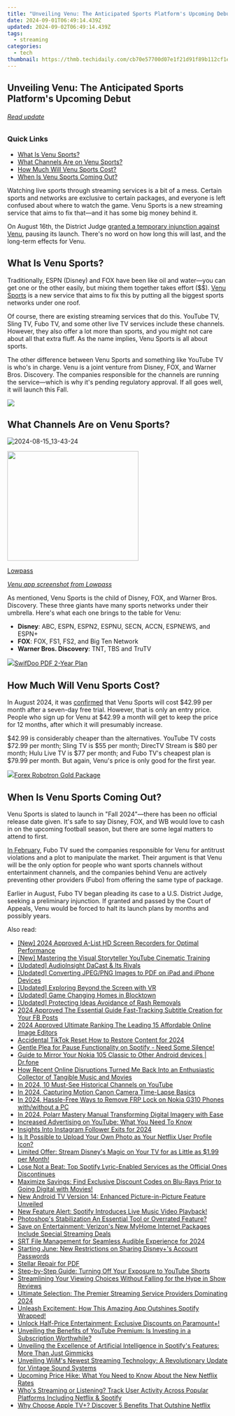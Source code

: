 ```yaml
---
title: "Unveiling Venu: The Anticipated Sports Platform's Upcoming Debut"
date: 2024-09-01T06:49:14.439Z
updated: 2024-09-02T06:49:14.439Z
tags:
  - streaming
categories:
  - tech
thumbnail: https://thmb.techidaily.com/cb70e57700d07e1f21d91f89b112cf1e7299f5606065c397aa28c9965f8c1a6d.jpg
---
```


## Unveiling Venu: The Anticipated Sports Platform's Upcoming Debut

###### [Read update](https://phone-solutions.techidaily.com/in-2024-life360-learn-how-everything-works-on-poco-c50-drfone-by-drfone-virtual-android/) 

### Quick Links

* [What Is Venu Sports?](https://tech-revival.techidaily.com/top-7-benefits-of-leveraging-chatgpt-for-your-medical-inquiries/)
* [What Channels Are on Venu Sports?](https://desktop-recording.techidaily.com/in-2024-effective-audio-capture-for-your-zoom-sessions/)
* [How Much Will Venu Sports Cost?](https://pokemon-go-android.techidaily.com/in-2024-list-of-pokemon-go-joysticks-on-realme-note-50-drfone-by-drfone-virtual-android/)
* [When Is Venu Sports Coming Out?](https://twitter-videos.techidaily.com/in-2024-the-comedy-cache-twitters-best-jokes/)

 Watching live sports through streaming services is a bit of a mess. Certain sports and networks are exclusive to certain packages, and everyone is left confused about where to watch the game. Venu Sports is a new streaming service that aims to fix that—and it has some big money behind it.

 On August 16th, the District Judge [granted a temporary injunction against Venu](https://location-social.techidaily.com/how-to-leave-a-life360-group-on-oneplus-ace-2-pro-without-anyone-knowing-drfone-by-drfone-virtual-android/), pausing its launch. There's no word on how long this will last, and the long-term effects for Venu.

##  What Is Venu Sports?

 Traditionally, ESPN (Disney) and FOX have been like oil and water—you can get one or the other easily, but mixing them together takes effort ($$). [Venu Sports](http://venu.com) is a new service that aims to fix this by putting all the biggest sports networks under one roof.

 Of course, there are existing streaming services that do this. YouTube TV, Sling TV, Fubo TV, and some other live TV services include these channels. However, they also offer a lot more than sports, and you might not care about all that extra fluff. As the name implies, Venu Sports is all about sports.

 The other difference between Venu Sports and something like YouTube TV is who's in charge. Venu is a joint venture from Disney, FOX, and Warner Bros. Discovery. The companies responsible for the channels are running the service—which is why it's pending regulatory approval. If all goes well, it will launch this Fall.

<!-- affiliate ads begin -->
<a href="https://store.iobit.com/order/checkout.php?PRODS=1468905&QTY=1&AFFILIATE=108875&CART=1"><img src="https://secure.avangate.com/images/merchant/184260348236f9554fe9375772ff966e/ascscan_728x90.png" border="0"></a>
<!-- affiliate ads end -->
##  What Channels Are on Venu Sports?

![2024-08-15_13-43-24](https://static1.howtogeekimages.com/wordpress/wp-content/uploads/2024/08/2024-08-15_13-43-24.png) 

<!-- affiliate ads begin -->
<a href="https://printrendy.pxf.io/c/5597632/1453720/17020" target="_top" id="1453720"><img src="//a.impactradius-go.com/display-ad/17020-1453720" border="0" alt="" width="300" height="250"/></a><img height="0" width="0" src="https://imp.pxf.io/i/5597632/1453720/17020" style="position:absolute;visibility:hidden;" border="0" />
<!-- affiliate ads end -->
[Lowpass](https://www.lowpass.cc/p/venu-sports-leak-screenshots-prelaunch)

[_Venu app screenshot from Lowpass_](https://www.lowpass.cc/p/venu-sports-leak-screenshots-prelaunch)

 As mentioned, Venu Sports is the child of Disney, FOX, and Warner Bros. Discovery. These three giants have many sports networks under their umbrella. Here's what each one brings to the table for Venu:

* **Disney**: ABC, ESPN, ESPN2, ESPNU, SECN, ACCN, ESPNEWS, and ESPN+
* **FOX**: FOX, FS1, FS2, and Big Ten Network
* **Warner Bros. Discovery**: TNT, TBS and TruTV

<!-- affiliate ads begin -->
<a href="https://purchase.swifdoo.com/order/checkout.php?PRODS=40002580&QTY=1&AFFILIATE=108875&CART=1"><img src="https://secure.avangate.com/images/merchant/8b932759a5a04ddb34bf79e3f9072e4b/products/3_Product%20box%20white-1024x1024.png" border="0">SwifDoo PDF 2-Year Plan</a>
<!-- affiliate ads end -->
##  How Much Will Venu Sports Cost?

 In August 2024, it was [confirmed](https://win-answers.techidaily.com/resolved-issue-addressed-persistent-app-failures-for-wot-blitz-users/) that Venu Sports will cost $42.99 per month after a seven-day free trial. However, that is only an entry price. People who sign up for Venu at $42.99 a month will get to keep the price for 12 months, after which it will presumably increase.

 $42.99 is considerably cheaper than the alternatives. YouTube TV costs $72.99 per month; Sling TV is $55 per month; DirecTV Stream is $80 per month; Hulu Live TV is $77 per month; and Fubo TV's cheapest plan is $79.99 per month. But again, Venu's price is only good for the first year.

<!-- affiliate ads begin -->
<a href="https://secure.2checkout.com/order/checkout.php?PRODS=4727541&QTY=1&AFFILIATE=108875&CART=1"><img src="https://secure.avangate.com/images/merchant/5f4f7141b65a730b4efb0e0d51f63e94/products/copy_copy_forexrobotronbox.gif" border="0">Forex Robotron Gold Package</a>
<!-- affiliate ads end -->
##  When Is Venu Sports Coming Out?

 Venu Sports is slated to launch in "Fall 2024"—there has been no official release date given. It's safe to say Disney, FOX, and WB would love to cash in on the upcoming football season, but there are some legal matters to attend to first.

[In February](https://vp-tips.techidaily.com/new-2024-approved-master-plan-youtube-content-into-mp4/), Fubo TV sued the companies responsible for Venu for antitrust violations and a plot to manipulate the market. Their argument is that Venu will be the only option for people who want sports channels without entertainment channels, and the companies behind Venu are actively preventing other providers (Fubo) from offering the same type of package.

 Earlier in August, Fubo TV began pleading its case to a U.S. District Judge, seeking a preliminary injunction. If granted and passed by the Court of Appeals, Venu would be forced to halt its launch plans by months and possibly years.

<ins class="adsbygoogle"
     style="display:block"
     data-ad-format="autorelaxed"
     data-ad-client="ca-pub-7571918770474297"
     data-ad-slot="1223367746"></ins>



<ins class="adsbygoogle"
     style="display:block"
     data-ad-client="ca-pub-7571918770474297"
     data-ad-slot="8358498916"
     data-ad-format="auto"
     data-full-width-responsive="true"></ins>

<span class="atpl-alsoreadstyle">Also read:</span>
<div><ul>
<li><a href="https://on-screen-recording.techidaily.com/new-2024-approved-a-list-hd-screen-recorders-for-optimal-performance/"><u>[New] 2024 Approved  A-List HD Screen Recorders for Optimal Performance</u></a></li>
<li><a href="https://facebook-video-share.techidaily.com/new-mastering-the-visual-storyteller-youtube-cinematic-training/"><u>[New] Mastering the Visual Storyteller  YouTube Cinematic Training</u></a></li>
<li><a href="https://fox-glue.techidaily.com/updated-audioinsight-dacast-and-its-rivals/"><u>[Updated] AudioInsight  DaCast & Its Rivals</u></a></li>
<li><a href="https://extra-resources.techidaily.com/updated-converting-jpegpng-images-to-pdf-on-ipad-and-iphone-devices/"><u>[Updated] Converting JPEG/PNG Images to PDF on iPad and iPhone Devices</u></a></li>
<li><a href="https://vp-tips.techidaily.com/updated-exploring-beyond-the-screen-with-vr/"><u>[Updated] Exploring Beyond the Screen with VR</u></a></li>
<li><a href="https://video-screen-grab.techidaily.com/updated-game-changing-homes-in-blocktown/"><u>[Updated] Game Changing Homes in Blocktown</u></a></li>
<li><a href="https://facebook-video-recording.techidaily.com/updated-protecting-ideas-avoidance-of-rash-removals/"><u>[Updated] Protecting Ideas  Avoidance of Rash Removals</u></a></li>
<li><a href="https://facebook-video-content.techidaily.com/2024-approved-the-essential-guide-fast-tracking-subtitle-creation-for-your-fb-posts/"><u>2024 Approved  The Essential Guide  Fast-Tracking Subtitle Creation for Your FB Posts</u></a></li>
<li><a href="https://fox-hovers.techidaily.com/2024-approved-ultimate-ranking-the-leading-15-affordable-online-image-editors/"><u>2024 Approved  Ultimate Ranking  The Leading 15 Affordable Online Image Editors</u></a></li>
<li><a href="https://tiktok-videos.techidaily.com/accidental-tiktok-reset-how-to-restore-content-for-2024/"><u>Accidental TikTok Reset  How to Restore Content for 2024</u></a></li>
<li><a href="https://media-tips.techidaily.com/gentle-plea-for-pause-functionality-on-spotify-need-some-silence/"><u>Gentle Plea for Pause Functionality on Spotify - Need Some Silence!</u></a></li>
<li><a href="https://screen-mirror.techidaily.com/guide-to-mirror-your-nokia-105-classic-to-other-android-devices-drfone-by-drfone-android/"><u>Guide to Mirror Your Nokia 105 Classic to Other Android devices | Dr.fone</u></a></li>
<li><a href="https://media-tips.techidaily.com/how-recent-online-disruptions-turned-me-back-into-an-enthusiastic-collector-of-tangible-music-and-movies/"><u>How Recent Online Disruptions Turned Me Back Into an Enthusiastic Collector of Tangible Music and Movies</u></a></li>
<li><a href="https://youtube-zero.techidaily.com/24-10-must-see-historical-channels-on-youtube/"><u>In 2024, 10 Must-See Historical Channels on YouTube</u></a></li>
<li><a href="https://extra-hints.techidaily.com/in-2024-capturing-motion-canon-camera-time-lapse-basics/"><u>In 2024, Capturing Motion  Canon Camera Time-Lapse Basics</u></a></li>
<li><a href="https://android-frp.techidaily.com/in-2024-hassle-free-ways-to-remove-frp-lock-on-nokia-g310-phones-withwithout-a-pc-by-drfone-android/"><u>In 2024, Hassle-Free Ways to Remove FRP Lock on Nokia G310 Phones with/without a PC</u></a></li>
<li><a href="https://extra-guidance.techidaily.com/in-2024-polarr-mastery-manual-transforming-digital-imagery-with-ease/"><u>In 2024, Polarr Mastery Manual  Transforming Digital Imagery with Ease</u></a></li>
<li><a href="https://media-tips.techidaily.com/increased-advertising-on-youtube-what-you-need-to-know/"><u>Increased Advertising on YouTube: What You Need To Know</u></a></li>
<li><a href="https://instagram-video-files.techidaily.com/insights-into-instagram-follower-exits-for-2024/"><u>Insights Into Instagram Follower Exits for 2024</u></a></li>
<li><a href="https://media-tips.techidaily.com/is-it-possible-to-upload-your-own-photo-as-your-netflix-user-profile-icon/"><u>Is It Possible to Upload Your Own Photo as Your Netflix User Profile Icon?</u></a></li>
<li><a href="https://media-tips.techidaily.com/limited-offer-stream-disneys-magic-on-your-tv-for-as-little-as-199-per-month/"><u>Limited Offer: Stream Disney's Magic on Your TV for as Little as $1.99 per Month!</u></a></li>
<li><a href="https://media-tips.techidaily.com/lose-not-a-beat-top-spotify-lyric-enabled-services-as-the-official-ones-discontinues/"><u>Lose Not a Beat: Top Spotify Lyric-Enabled Services as the Official Ones Discontinues</u></a></li>
<li><a href="https://media-tips.techidaily.com/maximize-savings-find-exclusive-discount-codes-on-blu-rays-prior-to-going-digital-with-movies/"><u>Maximize Savings: Find Exclusive Discount Codes on Blu-Rays Prior to Going Digital with Movies!</u></a></li>
<li><a href="https://media-tips.techidaily.com/new-android-tv-version-14-enhanced-picture-in-picture-feature-unveiled/"><u>New Android TV Version 14: Enhanced Picture-in-Picture Feature Unveiled</u></a></li>
<li><a href="https://media-tips.techidaily.com/new-feature-alert-spotify-introduces-live-music-video-playback/"><u>New Feature Alert: Spotify Introduces Live Music Video Playback!</u></a></li>
<li><a href="https://extra-resources.techidaily.com/photoshops-stabilization-an-essential-tool-or-overrated-feature/"><u>Photoshop's Stabilization  An Essential Tool or Overrated Feature?</u></a></li>
<li><a href="https://media-tips.techidaily.com/save-on-entertainment-verizons-new-myhome-internet-packages-include-special-streaming-deals/"><u>Save on Entertainment: Verizon's New MyHome Internet Packages Include Special Streaming Deals</u></a></li>
<li><a href="https://extra-support.techidaily.com/srt-file-management-for-seamless-audible-experience-for-2024/"><u>SRT File Management for Seamless Audible Experience for 2024</u></a></li>
<li><a href="https://media-tips.techidaily.com/starting-june-new-restrictions-on-sharing-disneypluss-account-passwords/"><u>Starting June: New Restrictions on Sharing Disney+'s Account Passwords</u></a></li>
<li><a href="https://tools.techidaily.com/stellardata-recovery/repair-for-pdf/"><u>Stellar Repair for PDF</u></a></li>
<li><a href="https://media-tips.techidaily.com/step-by-step-guide-turning-off-your-exposure-to-youtube-shorts/"><u>Step-by-Step Guide: Turning Off Your Exposure to YouTube Shorts</u></a></li>
<li><a href="https://media-tips.techidaily.com/streamlining-your-viewing-choices-without-falling-for-the-hype-in-show-reviews/"><u>Streamlining Your Viewing Choices Without Falling for the Hype in Show Reviews</u></a></li>
<li><a href="https://media-tips.techidaily.com/ultimate-selection-the-premier-streaming-service-providers-dominating-2024/"><u>Ultimate Selection: The Premier Streaming Service Providers Dominating 2024</u></a></li>
<li><a href="https://media-tips.techidaily.com/unleash-excitement-how-this-amazing-app-outshines-spotify-wrapped/"><u>Unleash Excitement: How This Amazing App Outshines Spotify Wrapped!</u></a></li>
<li><a href="https://media-tips.techidaily.com/unlock-half-price-entertainment-exclusive-discounts-on-paramountplus/"><u>Unlock Half-Price Entertainment: Exclusive Discounts on Paramount+!</u></a></li>
<li><a href="https://media-tips.techidaily.com/unveiling-the-benefits-of-youtube-premium-is-investing-in-a-subscription-worthwhile/"><u>Unveiling the Benefits of YouTube Premium: Is Investing in a Subscription Worthwhile?</u></a></li>
<li><a href="https://media-tips.techidaily.com/unveiling-the-excellence-of-artificial-intelligence-in-spotifys-features-more-than-just-gimmicks/"><u>Unveiling the Excellence of Artificial Intelligence in Spotify's Features: More Than Just Gimmicks</u></a></li>
<li><a href="https://media-tips.techidaily.com/unveiling-wiims-newest-streaming-technology-a-revolutionary-update-for-vintage-sound-systems/"><u>Unveiling WiiM's Newest Streaming Technology: A Revolutionary Update for Vintage Sound Systems</u></a></li>
<li><a href="https://media-tips.techidaily.com/upcoming-price-hike-what-you-need-to-know-about-the-new-netflix-rates/"><u>Upcoming Price Hike: What You Need to Know About the New Netflix Rates</u></a></li>
<li><a href="https://media-tips.techidaily.com/whos-streaming-or-listening-track-user-activity-across-popular-platforms-including-netflix-and-spotify/"><u>Who's Streaming or Listening? Track User Activity Across Popular Platforms Including Netflix & Spotify</u></a></li>
<li><a href="https://media-tips.techidaily.com/why-choose-apple-tvplus-discover-5-benefits-that-outshine-netflix/"><u>Why Choose Apple TV+? Discover 5 Benefits That Outshine Netflix</u></a></li>
</ul></div>
